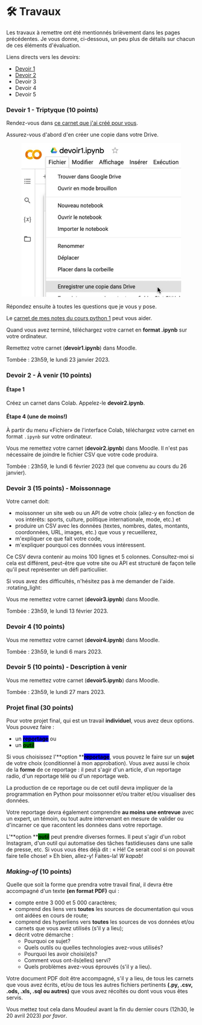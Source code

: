 # 🛠 Travaux

Les travaux à remettre ont été mentionnés brièvement dans les pages précédentes. Je vous donne, ci-dessous, un peu plus de détails sur chacun de ces éléments d'évaluation.

Liens directs vers les devoirs:

* [Devoir 1](travaux.md#devoir-1)
* [Devoir 2](travaux.md#devoir-2)
* Devoir 3
* Devoir 4
* Devoir 5

### Devoir 1 - Triptyque (10 points) <a href="#devoir-1" id="devoir-1"></a>

Rendez-vous dans [ce carnet que j'ai créé pour vous](https://colab.research.google.com/drive/1E8fnf7aneQj1uc3TWaE59fYMeylyPxuB?usp=sharing).

Assurez-vous d'abord d'en créer une copie dans votre Drive.

<figure><img src="../.gitbook/assets/dev1-sauvegardeDrive.jpg" alt=""><figcaption></figcaption></figure>

Répondez ensuite à toutes les questions que je vous y pose.

Le [carnet de mes notes du cours python 1](https://colab.research.google.com/drive/1QG-qvMPWkyvVI5eyRwGLX-MRg0jeLEol?usp=sharing) peut vous aider.

Quand vous avez terminé, téléchargez votre carnet en **format .ipynb** sur votre ordinateur.

Remettez votre carnet (**devoir1.ipynb**) dans Moodle.

Tombée : 23h59, le lundi 23 janvier 2023.

### Devoir 2 - À venir (10 points) <a href="#devoir-2" id="devoir-2"></a>

#### Étape 1

Créez un carnet dans Colab. Appelez-le **devoir2.ipynb**.

#### Étape 4 (une de moins!)

À partir du menu «Fichier» de l'interface Colab, téléchargez votre carnet en format `.ipynb` sur votre ordinateur.

Vous me remettez votre carnet (**devoir2.ipynb**) dans Moodle. Il n'est pas nécessaire de joindre le fichier CSV que votre code produira.

Tombée : 23h59, le lundi 6 février 2023 (tel que convenu au cours du 26 janvier).

### Devoir 3 (15 points) - Moissonnage <a href="#devoir-3" id="devoir-3"></a>

Votre carnet doit:

* moissonner un site web ou un API de votre choix (allez-y en fonction de vos intérêts: sports, culture, politique internationale, mode, etc.) et
* produire un CSV avec les données (textes, nombres, dates, montants, coordonnées, URL, images, etc.) que vous y recueillerez,
* m'expliquer ce que fait votre code,
* m'expliquer pourquoi ces données vous intéressent.

Ce CSV devra contenir au moins 100 lignes et 5 colonnes. Consultez-moi si cela est différent, peut-être que votre site ou API est structuré de façon telle qu'il peut représenter un défi particuliier.

Si vous avez des difficultés, n'hésitez pas à me demander de l'aide. :rotating\_light:

Vous me remettez votre carnet (**devoir3.ipynb**) dans Moodle.

Tombée : 23h59, le lundi 13 février 2023.

### Devoir 4 (10 points) <a href="#devoir-4" id="devoir-4"></a>

Vous me remettez votre carnet (**devoir4.ipynb**) dans Moodle.

Tombée : 23h59, le lundi 6 mars 2023.

### Devoir 5 (10 points) - Description à venir <a href="#devoir-5" id="devoir-5"></a>

Vous me remettez votre carnet (**devoir5.ipynb**) dans Moodle.

Tombée : 23h59, le lundi 27 mars 2023.

### Projet final (30 points)

Pour votre projet final, qui est un travail **individuel**, vous avez deux options. Vous pouvez faire :

* un <mark style="background-color:blue;">**reportage**</mark> ou
* un <mark style="background-color:green;">**outil**</mark>

Si vous choisissez l'**option **<mark style="background-color:blue;">**reportage**</mark>, vous pouvez le faire sur un **sujet** de votre choix (conditionnel à mon approbation). Vous avez aussi le choix de la **forme** de ce reportage : il peut s'agir d'un article, d'un reportage radio, d'un reportage télé ou d'un reportage web.

La production de ce reportage ou de cet outil devra impliquer de la programmation en Python pour moissonner et/ou traiter et/ou visualiser des données.

Votre reportage devra également comprendre **au moins une entrevue** avec un expert, un témoin, ou tout autre intervenant en mesure de valider ou d'incarner ce que racontent les données dans votre reportage.

L'**option **<mark style="background-color:green;">**outil**</mark> peut prendre diverses formes. Il peut s'agir d'un robot Instagram, d'un outil qui automatise des tâches fastidieuses dans une salle de presse, etc. Si vous vous êtes déjà dit : « Hé! Ce serait cool si on pouvait faire telle chose! » Eh bien, allez-y! Faites-la! _W kapab_!

### _Making-of_ (10 points)

Quelle que soit la forme que prendra votre travail final, il devra être accompagné d'un texte **(en format PDF)** qui :

* compte entre 3 000 et 5 000 caractères;
* comprend des liens vers **toutes** les sources de documentation qui vous ont aidées en cours de route;
* comprend des hyperliens vers **toutes** les sources de vos données et/ou carnets que vous avez utilisés (s'il y a lieu);
* décrit votre démarche :
  * Pourquoi ce sujet?
  * Quels outils ou quelles technologies avez-vous utilisés?
  * Pourquoi les avoir choisi(e)s?
  * Comment vous ont-ils(elles) servi?
  * Quels problèmes avez-vous éprouvés (s'il y a lieu).

Votre document PDF doit être accompagné, s'il y a lieu, de tous les carnets que vous avez écrits, et/ou de tous les autres fichiers pertinents **(.py, .csv, .ods, .xls, .sql ou autres)** que vous avez récoltés ou dont vous vous êtes servis.

Vous mettez tout cela dans Moudeul avant la fin du dernier cours (12h30, le 20 avril 2023) _por favor_.
